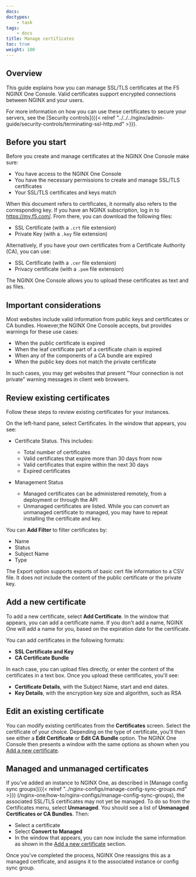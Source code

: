 ```yaml
---
docs: 
doctypes:
    - task
tags:
    - docs
title: Manage certificates
toc: true
weight: 100
---
```



## Overview

This guide explains how you can manage SSL/TLS certificates at the F5 NGINX One Console. Valid certificates support encrypted connections between NGINX and your users. 

For more information on how you can use these certificates to secure your servers, see the [Security controls]({{< relref "../../../nginx/admin-guide/security-controls/terminating-ssl-http.md" >}}).

## Before you start

Before you create and manage certificates at the NGINX One Console make sure:

- You have access to the NGINX One Console
- You have the necessary permissions to create and manage SSL/TLS certificates
- Your SSL/TLS certificates and keys match

When this document refers to certificates, it normally also refers to the corresponding key. If you have an NGINX subscription, 
log in to https://my.f5.com/. From there, you can download the following files:

- SSL Certificate (with a `.crt` file extension)
- Private Key (with a `.key` file extension)

Alternatively, if you have your own certificates from a Certificate Authority (CA), you can use:

- SSL Certificate (with a `.cer` file extension)
- Privacy certificate (with a `.pem` file extension)

The NGINX One Console allows you to upload these certificates as text and as files.

## Important considerations

Most websites include valid information from public keys and certificates or CA bundles. However,the NGINX One Console accepts, but provides warnings for these use cases:

- When the public certificate is expired
- When the leaf certificate part of a certificate chain is expired
- When any of the components of a CA bundle are expired
- When the public key does not match the private certificate

In such cases, you may get websites that present "Your connection is not private" warning messages in client web browsers.

## Review existing certificates

Follow these steps to review existing certificates for your instances. 

On the left-hand pane, select Certificates. In the window that appears, you see:

- Certificate Status. This includes:

  - Total number of certificates
  - Valid certificates that expire more than 30 days from now
  - Valid certificates that expire within the next 30 days
  - Expired certificates

- Management Status

  - Managed certificates can be administered remotely, from a deployment or through the API
  - Unmanaged certificates are listed. While you can convert an unmanaged certificate to managed, you may have to repeat installing the certificate and key.

You can **Add Filter** to filter certificates by:

- Name
- Status
- Subject Name
- Type

The Export option supports exports of basic cert file information to a CSV file. It does _not_ include the content of the public certificate or the private key.

## Add a new certificate

To add a new certificate, select **Add Certificate**. In the window that appears, you can add a certificate name. If you don't add a name, NGINX One will add a name for you, based on the expiration date for the certificate.

You can add certificates in the following formats:

- **SSL Certificate and Key**
- **CA Certificate Bundle**

In each case, you can upload files directly, or enter the content of the certificates in a text box. Once you upload these certificates, you'll see:

- **Certificate Details**, with the Subject Name, start and end dates. 
- **Key Details**, with the encryption key size and algorithm, such as RSA

## Edit an existing certificate

You can modify existing certificates from the **Certificates** screen. Select the certificate of your choice. Depending on the type of certificate, you'll then see either a **Edit Certificate** or **Edit CA Bundle** option. The NGINX One Console then presents a window with the same options as shown when you [Add a new certificate](#add-a-new-certificate).

## Managed and unmanaged certificates

If you've added an instance to NGINX One, as described in [Manage config sync groups]({{< relref "../nginx-configs/manage-config-sync-groups.md" >}}) (/nginx-one/how-to/nginx-configs/manage-config-sync-groups), the associated SSL/TLS certificates may not yet be managed. To do so from the
Certificates menu, select **Unmanaged**. You should see a list of **Unmanaged Certificates or CA Bundles**. Then:

- Select a certificate
- Select **Convert to Managed**
- In the window that appears, you can now include the same information as shown in the [Add a new certificate](#add-a-new-certificate) section.

Once you've completed the process, NGINX One reassigns this as a managed certificate, and assigns it to the associated instance or config sync group.
